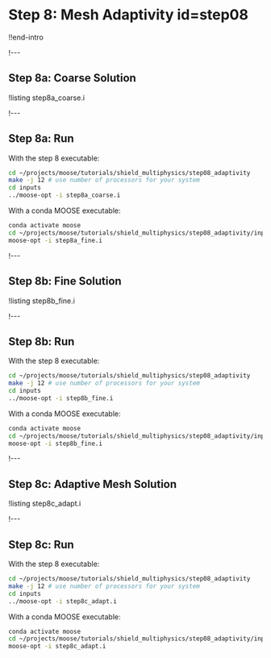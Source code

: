 # Step 8: Mesh Adaptivity id=step08

!!end-intro

!---

## Step 8a: Coarse Solution

!listing step8a_coarse.i

!---

## Step 8a: Run

With the step 8 executable:

```bash
cd ~/projects/moose/tutorials/shield_multiphysics/step08_adaptivity
make -j 12 # use number of processors for your system
cd inputs
../moose-opt -i step8a_coarse.i
```

With a conda MOOSE executable:

```bash
conda activate moose
cd ~/projects/moose/tutorials/shield_multiphysics/step08_adaptivity/inputs
moose-opt -i step8a_fine.i
```

!---

## Step 8b: Fine Solution

!listing step8b_fine.i

!---

## Step 8b: Run

With the step 8 executable:

```bash
cd ~/projects/moose/tutorials/shield_multiphysics/step08_adaptivity
make -j 12 # use number of processors for your system
cd inputs
../moose-opt -i step8b_fine.i
```

With a conda MOOSE executable:

```bash
conda activate moose
cd ~/projects/moose/tutorials/shield_multiphysics/step08_adaptivity/inputs
moose-opt -i step8b_fine.i
```

!---

## Step 8c: Adaptive Mesh Solution

!listing step8c_adapt.i

!---

## Step 8c: Run

With the step 8 executable:

```bash
cd ~/projects/moose/tutorials/shield_multiphysics/step08_adaptivity
make -j 12 # use number of processors for your system
cd inputs
../moose-opt -i step8c_adapt.i
```

With a conda MOOSE executable:

```bash
conda activate moose
cd ~/projects/moose/tutorials/shield_multiphysics/step08_adaptivity/inputs
moose-opt -i step8c_adapt.i
```
